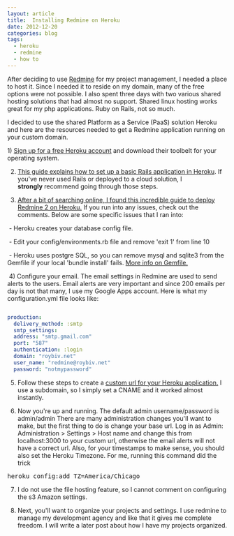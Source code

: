 ```yaml
---
layout: article
title:  Installing Redmine on Heroku
date: 2012-12-20
categories: blog
tags:
  - heroku
  - redmine
  - how to
---
```

After deciding to use [Redmine](http://www.redmine.org/) for my project management, I needed a place to host it. Since I needed it to reside on my domain, many of the free options were not possible. I also spent three days with two various shared hosting solutions that had almost no support. Shared linux hosting works great for my php applications. Ruby on Rails, not so much.

I decided to use the shared Platform as a Service (PaaS) solution Heroku and here are the resources needed to get a Redmine application running on your custom domain.

1)&nbsp;[Sign up for a free Heroku account](https://api.heroku.com/signup) and download their toolbelt for your operating system.

2) [This guide explains how to set up a basic Rails application in Heroku](https://devcenter.heroku.com/articles/rails3). If you've never used Rails or deployed to a cloud solution, I **strongly**&nbsp;recommend&nbsp;going through those steps.&nbsp;

3) [After a bit of searching online, I found this incredible guide to deploy Redmine 2 on Heroku.](http://railsguides.net/2012/04/28/how-to-deploy-redmine-to-heroku/) If you run into any issues, check out the comments. Below are some specific issues that I ran into:

&nbsp;- Heroku creates your database config file.

&nbsp;- Edit your config/environments.rb file and remove 'exit 1' from line 10

&nbsp;- Heroku uses postgre SQL, so you can remove mysql and sqlite3 from the Gemfile if your local 'bundle install' fails. [More info on Gemfile.](http://gembundler.com/gemfile.html)

&nbsp;4) Configure your email. The email settings in Redmine are used to send alerts to the users. Email alerts are very important and since 200 emails per day is not that many, I use my Google Apps account. Here is what my configuration.yml file looks like:

``` yaml

production:
  delivery_method: :smtp
  smtp_settings:
  address: "smtp.gmail.com"
  port: "587"
  authentication: :login
  domain: "roybiv.net"
  user_name: "redmine@roybiv.net"
  password: "notmypassword"

```

5) Follow these steps to create a [custom url for your Heroku application.](https://devcenter.heroku.com/articles/custom-domains) I use a subdomain, so I simply set a CNAME and it worked almost instantly.

6) Now you're up and running. The default admin username/password is admin/admin There are many administration changes you'll want to make, but the first thing to do is change your base url. Log in as Admin: Administration &gt; Settings &gt; Host name and change this from localhost:3000 to your custom url, otherwise the email alerts will not have a correct url. Also, for your timestamps to make sense, you should also set the Heroku Timezone. For me, running this command did the trick

<pre>heroku config:add TZ=America/Chicago</pre>

7) I do not use the file hosting feature, so I cannot comment on configuring the s3 Amazon settings.&nbsp;

8) Next, you'll want to organize your projects and settings. I use redmine to manage my development agency and like that it gives me complete freedom. I will write a later post about how I have my projects organized.
